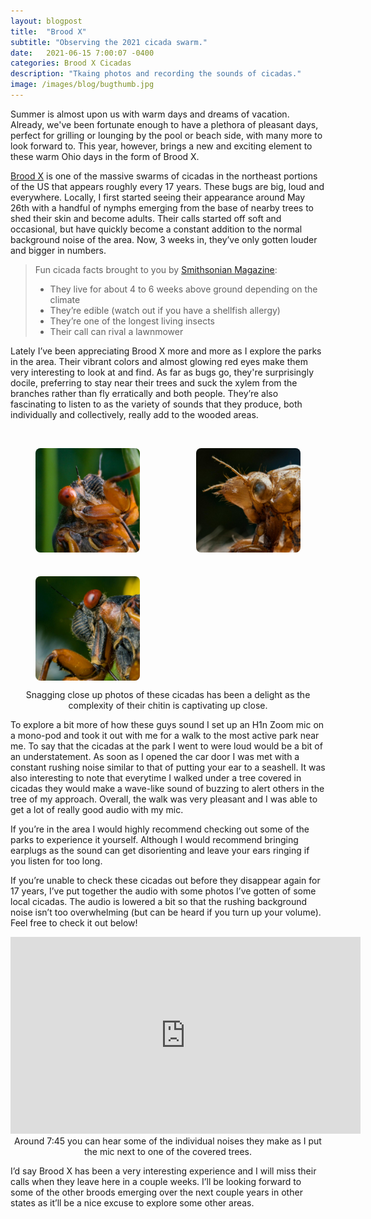 ```yaml
---
layout: blogpost
title:  "Brood X"
subtitle: "Observing the 2021 cicada swarm."
date:   2021-06-15 7:00:07 -0400
categories: Brood X Cicadas 
description: "Tkaing photos and recording the sounds of cicadas."
image: /images/blog/bugthumb.jpg
---
```


Summer is almost upon us with warm days and dreams of vacation. Already, we've been fortunate enough to have a plethora of pleasant days, perfect for grilling or lounging by the pool or beach side, with many more to look forward to. This year, however, brings a new and exciting element to these warm Ohio days in the form of Brood X.

<a href="https://en.wikipedia.org/wiki/Brood_X">Brood X</a> is one of the massive swarms of cicadas in the northeast portions of the US that appears roughly every 17 years. These bugs are big, loud and everywhere. Locally, I first started seeing their appearance around May 26th with a handful of nymphs emerging from the base of nearby trees to shed their skin and become adults. Their calls started off soft and occasional, but have quickly become a constant addition to the normal background noise of the area. Now, 3 weeks in, they’ve only gotten louder and bigger in numbers.


<blockquote>
Fun cicada facts brought to you by <a href="https://www.smithsonianmag.com/science-nature/14-fun-facts-about-cicadas-180977361/">Smithsonian Magazine</a>:
<ul>
	<li>They live for about 4 to 6 weeks above ground depending on the climate</li>
	<li>They’re edible (watch out if you have a shellfish allergy)</li>
	<li>They’re one of the longest living insects</li>
	<li>Their call can rival a lawnmower</li>
</ul>
</blockquote>


Lately I’ve been appreciating Brood X more and more as I explore the parks in the area. Their vibrant colors and almost glowing red eyes make them very interesting to look at and find. As far as bugs go, they're surprisingly docile, preferring to stay near their trees and suck the xylem from the branches rather than fly erratically and both people. They’re also fascinating to listen to as the variety of sounds that they produce, both individually and collectively, really add to the wooded areas.
<br>
<br>
<div class="row" style="display: grid;grid-gap: 10px;
grid-template-columns: repeat(auto-fill,minmax(220px,1fr));">
	<div class="column" style="box-sizing: border-box;">
		<figure>
			<a href="/images/blog/bug1.jpg"><img src="/images/blog/bug1.jpg" alt="A close up image of brood x cicada." style="display: block;margin-left: auto;margin-right: auto;width: 200px;border-radius: 8px;"></a>
		</figure>
	</div>
	<div class="column" style="box-sizing: border-box;display: grid;">
		<figure>
			<a href="/images/blog/bug2.jpg"><img src="/images/blog/bug2.jpg" alt="A close up image of a brood x cicada shell on a black background." style="display: block;margin-left: auto;margin-right: auto;width: 200px;border-radius: 8px;"></a>
		</figure>
	</div>
	<div class="column" style="box-sizing: border-box;">
		<figure>
			<a href="/images/blog/bug3.jpg"><img src="/images/blog/bug3.jpg" alt="Close up of a brood x cicada." style="display: block;margin-left: auto;margin-right: auto;width: 200px;border-radius: 8px;"></a>
		</figure>
	</div>
</div>

<figcaption style="text-align: center">Snagging close up photos of these cicadas has been a delight as the complexity of their chitin is captivating up close.
</figcaption>

To explore a bit more of how these guys sound I set up an H1n Zoom mic on a mono-pod and took it out with me for a walk to the most active park near me. To say that the cicadas at the park I went to were loud would be a bit of an understatement. As soon as I opened the car door I was met with a constant rushing noise similar to that of putting your ear to a seashell. It was also interesting to note that everytime I walked under a tree covered in cicadas they would make a wave-like sound of buzzing to alert others in the tree of my approach. Overall, the walk was very pleasant and I was able to get a lot of really good audio with my mic. 

If you’re in the area I would highly recommend checking out some of the parks to experience it yourself. Although I would recommend bringing earplugs as the sound can get disorienting and leave your ears ringing if you listen for too long.

If you’re unable to check these cicadas out before they disappear again for 17 years, I’ve put together the audio with some photos I’ve gotten of some local cicadas. The audio is lowered a bit so that the rushing background noise isn’t too overwhelming (but can be heard if you turn up your volume). Feel free to check it out below!

<div style="text-align: center;">
	<iframe width="560" height="315" src="https://www.youtube.com/embed/KJRSBKiX6ag" title="YouTube video player" frameborder="0" allow="accelerometer; autoplay; clipboard-write; encrypted-media; gyroscope; picture-in-picture" allowfullscreen></iframe>
</div>


<figcaption style="text-align: center">Around 7:45 you can hear some of the individual noises they make as I put the mic next to one of the covered trees.
</figcaption>

I’d say Brood X has been a very interesting experience and I will miss their calls when they leave here in a couple weeks. I’ll be looking forward to some of the other broods emerging over the next couple years in other states as it’ll be a nice excuse to explore some other areas.

